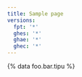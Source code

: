 ```yaml
---
title: Sample page
versions:
  fpt: '*'
  ghes: '*'
  ghae: '*'
  ghec: '*'
---
```


{% data foo.bar.tipu %}
